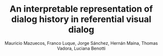 ---
paperId: 2
author: Mauricio Mazuecos, Franco Luque, Jorge Sánchez, Hernán  Maina, Thomas Vadora, Luciana Benotti
publicationauthor: Mazuecos, M. et al.
title: An interpretable representation of dialog history in referential visual dialog
pdf: paper_02.pdf
poster: 
alt: --
type: Oral & Poster
topic: Visual Dialog
subtopic: 
link: https://research.latinxinai.org/papers/naacl/2022/pdf/paper_02.pdf
conference: naacl
year: 2022
tags: naacl-2022
location: Virtual
---